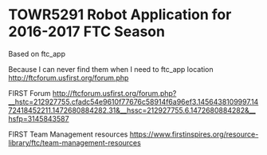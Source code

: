 # TOWR5291 Robot Application for 2016-2017 FTC Season

Based on ftc_app

Because I can never find them when I need to
ftc_app location  http://ftcforum.usfirst.org/forum.php

FIRST Forum http://ftcforum.usfirst.org/forum.php?__hstc=212927755.cfadc54e9610f77676c58914f6a96ef3.1456438109997.1472418452211.1472680884282.31&__hssc=212927755.6.1472680884282&__hsfp=3145843587

FIRST Team Management resources https://www.firstinspires.org/resource-library/ftc/team-management-resources